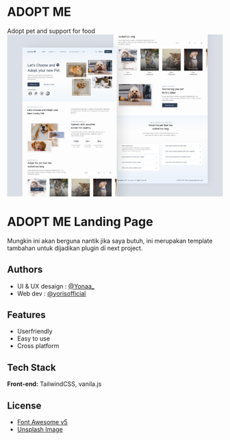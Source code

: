 # ADOPT ME 
Adopt pet and support for food
![SHOT IMAGE](https://github.com/yorisofficial/adoptme/blob/main/Shot.jpg)


# ADOPT ME Landing Page

Mungkin ini akan berguna nantik jika saya butuh, ini merupakan template tambahan untuk dijadikan plugin di next project.




## Authors

- UI & UX desaign : [@Yonaa_](https://dribbble.com/shots/18631433-Adoptme-Landing-Page?utm_source=Clipboard_Shot&utm_campaign=Yonaa_&utm_content=Adoptme%20-%20Landing%20Page&utm_medium=Social_Share&utm_source=Clipboard_Shot&utm_campaign=Yonaa_&utm_content=Adoptme%20-%20Landing%20Page&utm_medium=Social_Share&utm_source=Clipboard_Shot&utm_campaign=Yonaa_&utm_content=Adoptme%20-%20Landing%20Page&utm_medium=Social_Share&utm_source=Clipboard_Shot&utm_campaign=Yonaa_&utm_content=Adoptme%20-%20Landing%20Page&utm_medium=Social_Share)
- Web dev : [@yorisofficial](https://www.github.com/yorisofficial)


## Features

- Userfriendly
- Easy to use
- Cross platform


## Tech Stack

**Front-end:** TailwindCSS, vanila.js


## License

- [Font Awesome v5](https://fontawesome.com/v5/search)
- [Unsplash Image](https://unsplash.com/)


